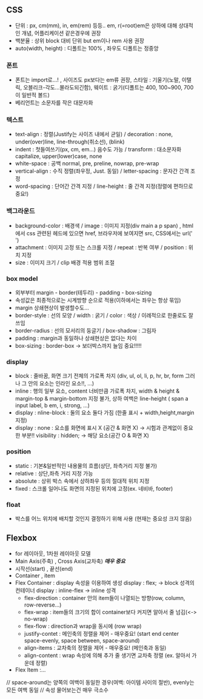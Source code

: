 ## CSS
 - 단위 : px, cm(mm), in, em(rem) 등등..    em, r(=root)em은 상하에 대해 상대적인 개념, 어플리케이션 같은경우에 권장
 - 백분율 : 상위 block 대비 단위 but em이나 rem 사용 권장
 - auto(width, height) : 디폴트는 100% , 좌우도 디폴트는 정중앙
### 폰트 
 - 폰트는 import로...! , 사이즈도 px보다는 em류 권장, 스타일 : 기울기(노말, 이탤릭, 오블리크-각도...몰라도되긴함), 웨이트 : 굵기(디폴트는 400, 100~900, 700이 일반적 볼드)
 - 베리언트는 소문자를 작은 대문자화
### 텍스트
 - text-align : 정렬(Justify는 사이즈 내에서 균일) / decoration : none, under(over)line, line-through(취소선), (blink)
 - indent : 첫들여쓰기(px, cm, em...) 음수도 가능 / transform : 대소문자화 capitalize, upper(lower)case, none
 - white-space : 공백 normal, pre, preline, nowrap, pre-wrap
 - vertical-align : 수직 정렬(좌우정, Just. 동일) / letter-spacing : 문자간 간격 조정
 - word-spacing : 단어간 간격 지정 / line-height : 줄 간격 지정(정렬에 편하므로 중요!)

### 백그라운드
 - background-color : 배경색 / image : 이미지 지정(div main a p span) , html에서 css 관련된 헤드에 있으면 href, 브라우저에 보여지면 src, CSS에서는 url(' ')
 - attachment : 이미지 고정 또는 스크롤 지정 / repeat : 반복 여부 / position : 위치 지정
 - size : 이미지 크기 / clip 배경 적용 범위 조절

### box model
 - 외부부터 margin - border(테두리) - padding - box-sizing
 - 속성값은 최종적으로는 시계방향 순으로 적용(이하에서는 좌우는 항상 묶임)
 - margin 상쇄현상이 발생할수도...
 - border-style : 선의 모양 / width : 굵기 / color : 색상 / 이례적으로 한줄로도 잘 쓰임
 - border-radius : 선의 모서리의 둥글기 / box-shadow : 그림자 
 - padding : margin과 동일하나 상쇄현상은 없다는 차이
 - box-sizing : border-box -> 보더박스까지 늘임 중요!!!!!

### display
 - block : 줄바꿈, 화면 크기 전체의 가로폭 차지 (div, ul, ol, li, p, hr, br, form 그러나 그 안의 요소는 인라인 요소!!, ...)
 - inline : 행의 일부 요소, content 너비만큼 가로폭 차지, width & height & margin-top & margin-bottom 지정 불가, 상하 여백은 line-height ( span a input label, b em, i, strong, ...)
 - display : nline-block : 둘의 요소 둘다 가짐 (한줄 표시 + width,height,margin 지정)
 - display : none : 요소를 화면에 표시 X (공간 & 화면 X)    -> 시험과 관계없이 중요한 부분!!
                    visibility : hidden; -> 해당 요소(공간 O & 화면 X)

### position
 - static : 기본&일반적인 내용물의 흐름(상단, 좌측거리 지정 불가)
 - relative : 상단,좌측 거리 지정 가능
 - absolute : 상위 박스 속에서 상하좌우 등의 절대적 위치 지정
 - fixed : 스크롤 일어나도 화면의 지정된 위치에 고정(ex. 네비바, footer) 

### float
 - 박스를 어느 위치에 배치할 것인지 결정하기 위해 사용 (현재는 중요성 크지 않음)

## Flexbox
 - for 레이아웃, 1차원 레이아웃 모델
 - Main Axis(주축) , Cross Axis(교차축) ***********매우 중요***********
 - 시작선(start) , 끝선(end)
 - Container , item
 - Flex Container : display 속성을 이용하여 생성
                    display : flex; -> block 성격의 컨테이너
                    display : inline-flex -> inline 성격
    * flex-direction : container 안의 item들이 나열되는 방향(row, column, row-reverse...)
    * flex-wrap : item들의 크기의 합이  container보다 커지면 알아서 줄 넘김(<-> no-wrap)
    * flex-flow : direction과 wrap을 동시에 (row wrap)
    * justify-contet : 메인축의 정렬을 제어 - 매우중요! (start end center space-evenly, space between, space-around)
    * align-items : 교차축의 정렬을 제어 - 매우중요! (메인축과 동일)
    * align-content : wrap 속성에 의해 추가 줄 생기면 교차축 정렬 (ex. 알아서 가운데 정렬)
 - Flex Item :...




// space-around는 양쪽의 여백이 동일한 경우(여백: 아이템 사이의 절반),  evenly는 모든 여백 동일
// 속성 물어보는건 매우 극소수 